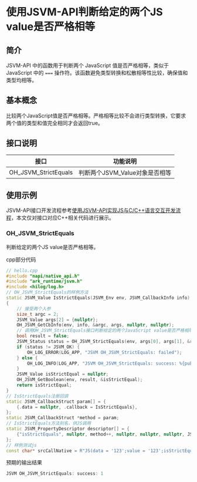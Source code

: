 # 使用JSVM-API判断给定的两个JS value是否严格相等

## 简介

JSVM-API 中的函数用于判断两个 JavaScript 值是否严格相等，类似于 JavaScript 中的 `===` 操作符。该函数避免类型转换和松散相等性比较，确保值和类型均相等。

## 基本概念

比较两个JavaScript值是否严格相等。严格相等比较不会进行类型转换，它要求两个值的类型和值完全相同才会返回true。

## 接口说明

| 接口                       | 功能说明                            |
|----------------------------|-------------------------------------|
| OH_JSVM_StrictEquals         | 判断两个JSVM_Value对象是否相等 |

## 使用示例

JSVM-API接口开发流程参考[使用JSVM-API实现JS与C/C++语言交互开发流程](use-jsvm-process.md)，本文仅对接口对应C++相关代码进行展示。

### OH_JSVM_StrictEquals

判断给定的两个JS value是否严格相等。

cpp部分代码

```cpp
// hello.cpp
#include "napi/native_api.h"
#include "ark_runtime/jsvm.h"
#include <hilog/log.h>
// OH_JSVM_StrictEquals的样例方法
static JSVM_Value IsStrictEquals(JSVM_Env env, JSVM_CallbackInfo info)
{
    // 接受两个入参
    size_t argc = 2;
    JSVM_Value args[2] = {nullptr};
    OH_JSVM_GetCbInfo(env, info, &argc, args, nullptr, nullptr);
    // 调用OH_JSVM_StrictEquals接口判断给定的两个JavaScript value是否严格相等
    bool result = false;
    JSVM_Status status = OH_JSVM_StrictEquals(env, args[0], args[1], &result);
    if (status != JSVM_OK) {
        OH_LOG_ERROR(LOG_APP, "JSVM OH_JSVM_StrictEquals: failed");
    } else {
        OH_LOG_INFO(LOG_APP, "JSVM OH_JSVM_StrictEquals: success: %{public}d", result);
    }
    JSVM_Value isStrictEqual = nullptr;
    OH_JSVM_GetBoolean(env, result, &isStrictEqual);
    return isStrictEqual;
}
// IsStrictEquals注册回调
static JSVM_CallbackStruct param[] = {
    {.data = nullptr, .callback = IsStrictEquals},
};
static JSVM_CallbackStruct *method = param;
// IsStrictEquals方法别名，供JS调用
static JSVM_PropertyDescriptor descriptor[] = {
    {"isStrictEquals", nullptr, method++, nullptr, nullptr, nullptr, JSVM_DEFAULT},
};
// 样例测试js
const char* srcCallNative = R"JS(data = '123';value = '123';isStrictEquals(data,value);)JS";
```

预期的输出结果

```ts
JSVM OH_JSVM_StrictEquals: success: 1
```
